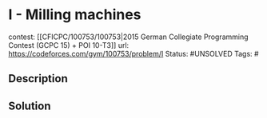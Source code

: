 # I - Milling machines

contest: [[CFICPC/100753/100753|2015 German Collegiate Programming Contest (GCPC 15) + POI 10-T3]]
url: https://codeforces.com/gym/100753/problem/I
Status: #UNSOLVED
Tags: #

## Description

## Solution

